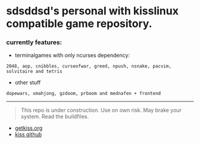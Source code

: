 # sdsddsd's personal with kisslinux compatible game repository.

### currently features:


- terminalgames with only ncurses dependency:
```
2048, aop, cnibbles, curseofwar, greed, npush, nsnake, pacvim, solvitaire and tetris
```


- other stuff
```
dopewars, xmahjong, gzdoom, prboom and mednafen + frontend
```

---

> This repo is under construction. Use on own risk. May brake your system. Read the buildfiles.


* [getkiss.org](https://getkiss.org/)
* [kiss github](https://github.com/kisslinux)
